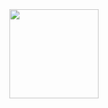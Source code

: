 <img src="https://github-readme-stats.vercel.app/api?username=kennymckormick&count_private=true&show_icons=true&theme=tokyonight&layout=compact" height="160">

<!--
**kennymckormick/kennymckormick** is a ✨ _special_ ✨ repository because its `README.md` (this file) appears on your GitHub profile.

Here are some ideas to get you started:

- 🔭 I’m currently working on ...
- 🌱 I’m currently learning ...
- 👯 I’m looking to collaborate on ...
- 🤔 I’m looking for help with ...
- 💬 Ask me about ...
- 📫 How to reach me: ...
- 😄 Pronouns: ...
- ⚡ Fun fact: ...
-->
